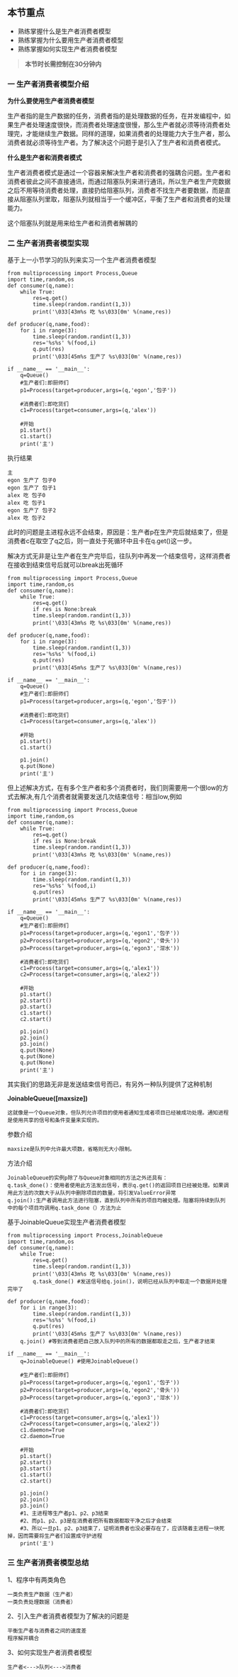 ## 本节重点

* 熟练掌握什么是生产者消费者模型
* 熟练掌握为什么要用生产者消费者模型
* 熟练掌握如何实现生产者消费者模型

> **本节时长需控制在30分钟内**

### 一 生产者消费者模型介绍

**为什么要使用生产者消费者模型**

生产者指的是生产数据的任务，消费者指的是处理数据的任务，在并发编程中，如果生产者处理速度很快，而消费者处理速度很慢，那么生产者就必须等待消费者处理完，才能继续生产数据。同样的道理，如果消费者的处理能力大于生产者，那么消费者就必须等待生产者。为了解决这个问题于是引入了生产者和消费者模式。

**什么是生产者和消费者模式**

生产者消费者模式是通过一个容器来解决生产者和消费者的强耦合问题。生产者和消费者彼此之间不直接通讯，而通过阻塞队列来进行通讯，所以生产者生产完数据之后不用等待消费者处理，直接扔给阻塞队列，消费者不找生产者要数据，而是直接从阻塞队列里取，阻塞队列就相当于一个缓冲区，平衡了生产者和消费者的处理能力。

这个阻塞队列就是用来给生产者和消费者解耦的

### 二 生产者消费者模型实现

基于上一小节学习的队列来实习一个生产者消费者模型

```
from multiprocessing import Process,Queue
import time,random,os
def consumer(q,name):
    while True:
        res=q.get()
        time.sleep(random.randint(1,3))
        print('\033[43m%s 吃 %s\033[0m' %(name,res))

def producer(q,name,food):
    for i in range(3):
        time.sleep(random.randint(1,3))
        res='%s%s' %(food,i)
        q.put(res)
        print('\033[45m%s 生产了 %s\033[0m' %(name,res))

if __name__ == '__main__':
    q=Queue()
    #生产者们:即厨师们
    p1=Process(target=producer,args=(q,'egon','包子'))

    #消费者们:即吃货们
    c1=Process(target=consumer,args=(q,'alex'))

    #开始
    p1.start()
    c1.start()
    print('主')
```

执行结果

```
主
egon 生产了 包子0
egon 生产了 包子1
alex 吃 包子0
alex 吃 包子1
egon 生产了 包子2
alex 吃 包子2
```

此时的问题是主进程永远不会结束，原因是：生产者p在生产完后就结束了，但是消费者c在取空了q之后，则一直处于死循环中且卡在q.get\(\)这一步。

解决方式无非是让生产者在生产完毕后，往队列中再发一个结束信号，这样消费者在接收到结束信号后就可以break出死循环

```
from multiprocessing import Process,Queue
import time,random,os
def consumer(q,name):
    while True:
        res=q.get()
        if res is None:break
        time.sleep(random.randint(1,3))
        print('\033[43m%s 吃 %s\033[0m' %(name,res))

def producer(q,name,food):
    for i in range(3):
        time.sleep(random.randint(1,3))
        res='%s%s' %(food,i)
        q.put(res)
        print('\033[45m%s 生产了 %s\033[0m' %(name,res))

if __name__ == '__main__':
    q=Queue()
    #生产者们:即厨师们
    p1=Process(target=producer,args=(q,'egon','包子'))

    #消费者们:即吃货们
    c1=Process(target=consumer,args=(q,'alex'))

    #开始
    p1.start()
    c1.start()

    p1.join()
    q.put(None)
    print('主')
```

但上述解决方式，在有多个生产者和多个消费者时，我们则需要用一个很low的方式去解决,有几个消费者就需要发送几次结束信号：相当low,例如

```
from multiprocessing import Process,Queue
import time,random,os
def consumer(q,name):
    while True:
        res=q.get()
        if res is None:break
        time.sleep(random.randint(1,3))
        print('\033[43m%s 吃 %s\033[0m' %(name,res))

def producer(q,name,food):
    for i in range(3):
        time.sleep(random.randint(1,3))
        res='%s%s' %(food,i)
        q.put(res)
        print('\033[45m%s 生产了 %s\033[0m' %(name,res))

if __name__ == '__main__':
    q=Queue()
    #生产者们:即厨师们
    p1=Process(target=producer,args=(q,'egon1','包子'))
    p2=Process(target=producer,args=(q,'egon2','骨头'))
    p3=Process(target=producer,args=(q,'egon3','泔水'))

    #消费者们:即吃货们
    c1=Process(target=consumer,args=(q,'alex1'))
    c2=Process(target=consumer,args=(q,'alex2'))

    #开始
    p1.start()
    p2.start()
    p3.start()
    c1.start()
    c2.start()

    p1.join()
    p2.join()
    p3.join()
    q.put(None)
    q.put(None)
    q.put(None)
    print('主')
```

其实我们的思路无非是发送结束信号而已，有另外一种队列提供了这种机制

**JoinableQueue\(\[maxsize\]\)**

```
这就像是一个Queue对象，但队列允许项目的使用者通知生成者项目已经被成功处理。通知进程是使用共享的信号和条件变量来实现的。
```

参数介绍

```
maxsize是队列中允许最大项数，省略则无大小限制。
```

方法介绍

```
JoinableQueue的实例p除了与Queue对象相同的方法之外还具有：
q.task_done()：使用者使用此方法发出信号，表示q.get()的返回项目已经被处理。如果调用此方法的次数大于从队列中删除项目的数量，将引发ValueError异常
q.join():生产者调用此方法进行阻塞，直到队列中所有的项目均被处理。阻塞将持续到队列中的每个项目均调用q.task_done（）方法为止
```

基于JoinableQueue实现生产者消费者模型

```
from multiprocessing import Process,JoinableQueue
import time,random,os
def consumer(q,name):
    while True:
        res=q.get()
        time.sleep(random.randint(1,3))
        print('\033[43m%s 吃 %s\033[0m' %(name,res))
        q.task_done() #发送信号给q.join()，说明已经从队列中取走一个数据并处理完毕了

def producer(q,name,food):
    for i in range(3):
        time.sleep(random.randint(1,3))
        res='%s%s' %(food,i)
        q.put(res)
        print('\033[45m%s 生产了 %s\033[0m' %(name,res))
    q.join() #等到消费者把自己放入队列中的所有的数据都取走之后，生产者才结束

if __name__ == '__main__':
    q=JoinableQueue() #使用JoinableQueue()

    #生产者们:即厨师们
    p1=Process(target=producer,args=(q,'egon1','包子'))
    p2=Process(target=producer,args=(q,'egon2','骨头'))
    p3=Process(target=producer,args=(q,'egon3','泔水'))

    #消费者们:即吃货们
    c1=Process(target=consumer,args=(q,'alex1'))
    c2=Process(target=consumer,args=(q,'alex2'))
    c1.daemon=True
    c2.daemon=True

    #开始
    p1.start()
    p2.start()
    p3.start()
    c1.start()
    c2.start()

    p1.join()
    p2.join()
    p3.join()
    #1、主进程等生产者p1、p2、p3结束
    #2、而p1、p2、p3是在消费者把所有数据都取干净之后才会结束
    #3、所以一旦p1、p2、p3结束了，证明消费者也没必要存在了，应该随着主进程一块死掉，因而需要将生产者们设置成守护进程
    print('主')
```

### 三 生产者消费者模型总结

1、程序中有两类角色

```
一类负责生产数据（生产者）
一类负责处理数据（消费者）
```

2、引入生产者消费者模型为了解决的问题是

```
平衡生产者与消费者之间的速度差
程序解开耦合
```

3、如何实现生产者消费者模型

```
生产者<--->队列<--->消费者
```



